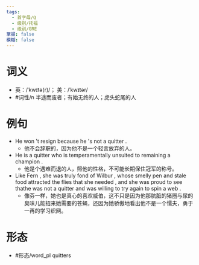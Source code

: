 ```yaml
---
tags:
  - 首字母/Q
  - 级别/托福
  - 级别/GRE
掌握: false
模糊: false
---
```

# 词义
- 英：/ˈkwɪtə(r)/； 美：/ˈkwɪtər/
- #词性/n  半途而废者；有始无终的人；虎头蛇尾的人
# 例句
- He won 't resign because he 's not a quitter .
	- 他不会辞职的，因为他不是一个轻言放弃的人。
- He is a quitter who is temperamentally unsuited to remaining a champion .
	- 他是个遇难而退的人，照他的性格，不可能长期保住冠军的称号。
- Like Fern , she was truly fond of Wilbur , whose smelly pen and stale food attracted the flies that she needed , and she was proud to see thathe was not a quitter and was willing to try again to spin a web .
	- 像芬一样，她也是真心的喜欢威伯，这不只是因为他那肮脏的猪圈与尿的臭味儿能招来她需要的苍蝇，还因为她骄傲地看出他不是一个懦夫，勇于一再的学习织网。
# 形态
- #形态/word_pl quitters
